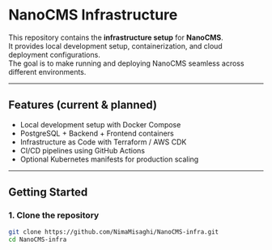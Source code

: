 # NanoCMS Infrastructure

This repository contains the **infrastructure setup** for **NanoCMS**.  
It provides local development setup, containerization, and cloud deployment configurations.  
The goal is to make running and deploying NanoCMS seamless across different environments.

---

## Features (current & planned)
- Local development setup with Docker Compose
- PostgreSQL + Backend + Frontend containers
- Infrastructure as Code with Terraform / AWS CDK
- CI/CD pipelines using GitHub Actions
- Optional Kubernetes manifests for production scaling

---

## Getting Started

### 1. Clone the repository
```bash
git clone https://github.com/NimaMisaghi/NanoCMS-infra.git
cd NanoCMS-infra
